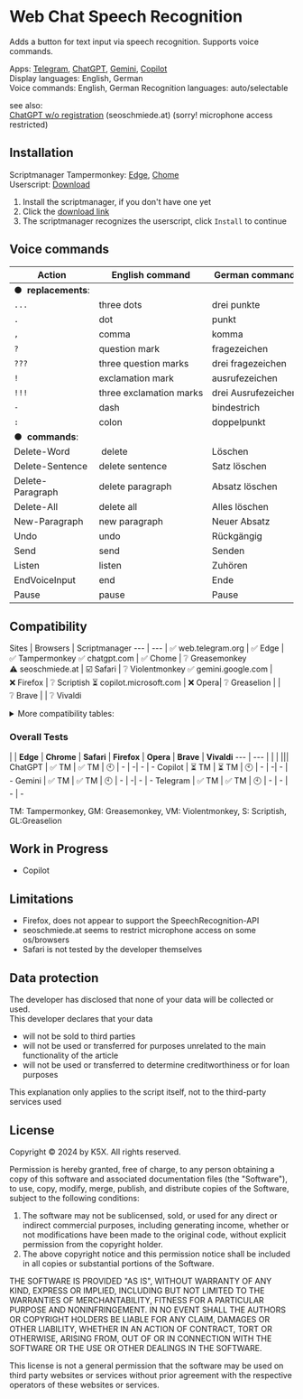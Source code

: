 ﻿# Web Chat Speech Recognition

Adds a button for text input via speech recognition. Supports voice commands.  

Apps: [Telegram](https://web.telegram.org/), [ChatGPT](https://chatgpt.com/), 
[Gemini](https://gemini.google.com/app/), [Copilot](https://copilot.microsoft.com/)  
Display languages: English, German  
Voice commands: English, German 
Recognition languages: auto/selectable  

see also:  
[ChatGPT w/o registration](https://seoschmiede.at/en/aitools/chatgpt-tool/) (seoschmiede.at) (sorry! microphone access restricted)

## Installation

Scriptmanager Tampermonkey: [Edge](https://microsoftedge.microsoft.com/addons/detail/tampermonkey/iikmkjmpaadaobahmlepeloendndfphd?hl=de), [Chome](https://chromewebstore.google.com/detail/tampermonkey/dhdgffkkebhmkfjojejmpbldmpobfkfo)  
Userscript: [Download](https://github.com/K5X-miomic9/WebChatSpeechRecognition/raw/refs/heads/develop/src/WebChatSpeechRecognition.user.js)

1) Install the scriptmanager, if you don't have one yet
2) Click the [download link](https://github.com/K5X-miomic9/WebChatSpeechRecognition/raw/refs/heads/develop/src/WebChatSpeechRecognition.user.js)
3) The scriptmanager recognizes the userscript, click `Install` to continue

## Voice commands

**Action** | **English command** | **German command**
--------|---------|--------
|**●  replacements**: 
`...`             |three dots              |drei punkte        
`.`               |dot                     |punkt              
`,`               |comma                   |komma              
`?`               |question mark           |fragezeichen       
`???`             |three question marks    |drei fragezeichen  
`!`               |exclamation mark        |ausrufezeichen     
`!!!`             |three exclamation marks |drei Ausrufezeichen
|`-`               |dash                    |bindestrich        
|`:`               |colon                   |doppelpunkt        
|**●  commands**:        
Delete-Word     | delete                  |Löschen            
Delete-Sentence | delete sentence         |Satz löschen       
Delete-Paragraph| delete paragraph        |Absatz löschen     
Delete-All      | delete all              |Alles löschen      
New-Paragraph   | new paragraph           |Neuer Absatz       
Undo            | undo                    |Rückgängig         
Send            | send                    |Senden             
Listen          | listen                  |Zuhören            
EndVoiceInput   | end                     |Ende               
Pause           | pause                   |Pause              

## Compatibility

Sites | Browsers | Scriptmanager
---     | ---        |
✅ web.telegram.org | ✅ Edge | ✅ Tampermonkey
✅ chatgpt.com      | ✅ Chome | ❔ Greasemonkey 
⚠️ seoschmiede.at   | ☑️ Safari | ❔ Violentmonkey
✅ gemini.google.com   | ❌ Firefox | ❔ Scriptish
⏳ copilot.microsoft.com | ❌ Opera| ❔ Greaselion 
|                  | ❔ Brave
|                   | ❔ Vivaldi

<details>
  <summary>More compatibility tables: </summary>

### Scriptmanager/Browser Cross-Compatibility

| **Script Manager** | **Edge** | **Chrome** | **Safari** | **Firefox** | **Opera** | **Brave** | **Vivaldi** |
|--------------------|----------|------------|------------|-------------|-----------|-----------|-------------|
| **Tampermonkey**    | ✅       | ✅         | ✅         | ✅          | ✅        | ✅        | ✅          |
| **Violentmonkey**   | ✅       | ✅         | ❌         | ✅          | ✅        | ✅        | ✅          |
| **Greasemonkey**    | ❌       | ❌         | ❌         | ✅          | ❌        | ❌        | ❌          |
| **Scriptish**       | ❌       | ❌         | ❌         | ✅          | ❌        | ❌        | ❌          |
| **Greaselion**      | ❌       | ❌         | ❌         | ❌          | ❌        | ❔        | ❌          |

### SpeechRecognition/Browser Compatibility

| **Script Manager**        | **Edge** | **Chrome** | **Safari** | **Firefox** | **Opera** | **Brave** | **Vivaldi** |
|--------------------       |----------|------------|------------|-------------|-----------|-----------|-------------|
| **SpeechRecognition-API¹** | ✅       | ✅         | ✅         | ❌          | ❌        | ❌        | ❌          |


¹) see https://developer.mozilla.org/en-US/docs/Web/API/SpeechRecognition#browser_compatibility
</details>

### Overall Tests
|         | **Edge** | **Chrome** | **Safari** | **Firefox** | **Opera** | **Brave** | **Vivaldi**
---      | ---       |           |             |             |||
ChatGPT  | ✅ TM     | ✅ TM    | 🕙          | -            | -| - | - 
Copilot  | ⏳ TM     | ⏳ TM    | 🕙          | -           | -| - | - 
Gemini   | ✅ TM     | ✅ TM    | 🕙          | -            | -| - | - 
Telegram | ✅ TM     | ✅ TM    | 🕙          | -            | - | - | - 

TM: Tampermonkey, GM: Greasemonkey, VM: Violentmonkey, S: Scriptish, GL:Greaselion

## Work in Progress

- Copilot

## Limitations

- Firefox,  does not appear to support the SpeechRecognition-API
- seoschmiede.at seems to restrict microphone access on some os/browsers  
- Safari is not tested by the developer themselves

## Data protection

The developer has disclosed that none of your data will be collected or used.  
This developer declares that your data
- will not be sold to third parties
- will not be used or transferred for purposes unrelated to the main functionality of the article
- will not be used or transferred to determine creditworthiness or for loan purposes

This explanation only applies to the script itself, not to the third-party services used

## License

Copyright © 2024 by K5X. All rights reserved. 

Permission is hereby granted, free of charge, to any person obtaining a copy
of this software and associated documentation files (the "Software"), to use, copy, modify, merge, publish, and distribute copies of the Software, subject to the following conditions:

1. The software may not be sublicensed, sold, or used for any direct or indirect commercial purposes, including generating income, whether or not modifications have been made to the original code, without explicit permission from the copyright holder.
2. The above copyright notice and this permission notice shall be included in all copies or substantial portions of the Software.

THE SOFTWARE IS PROVIDED "AS IS", WITHOUT WARRANTY OF ANY KIND, EXPRESS OR
IMPLIED, INCLUDING BUT NOT LIMITED TO THE WARRANTIES OF MERCHANTABILITY,
FITNESS FOR A PARTICULAR PURPOSE AND NONINFRINGEMENT. IN NO EVENT SHALL THE
AUTHORS OR COPYRIGHT HOLDERS BE LIABLE FOR ANY CLAIM, DAMAGES OR OTHER
LIABILITY, WHETHER IN AN ACTION OF CONTRACT, TORT OR OTHERWISE, ARISING FROM,
OUT OF OR IN CONNECTION WITH THE SOFTWARE OR THE USE OR OTHER DEALINGS IN THE
SOFTWARE.

This license is not a general permission that the software may be used on third party websites or services without prior agreement with the respective operators of these websites or services.



